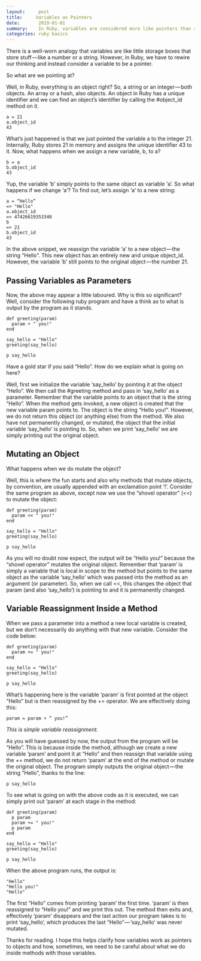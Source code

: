 ```yaml
---
layout:     post
title:     Variables as Pointers 
date:       2019-01-01
summary:    In Ruby, variables are considered more like pointers than storage boxes.
categories: ruby basics
---
```


There is a well-worn analogy that variables are like little storage boxes that store stuff — like a number or a string. However, in Ruby, we have to rewire our thinking and instead consider a variable to be a pointer.

So what are we pointing at?

Well, in Ruby, everything is an object right? So, a string or an integer — both objects. An array or a hash, also objects. An object in Ruby has a unique identifier and we can find an object’s identifier by calling the #object_id method on it.

```
a = 21
a.object_id
43
```

What’s just happened is that we just pointed the variable a to the integer 21. Internally, Ruby stores 21 in memory and assigns the unique identifier 43 to it. Now, what happens when we assign a new variable, b, to a?

```
b = a
b.object_id
43
```

Yup, the variable ‘b’ simply points to the same object as variable ‘a’. So what happens if we change ‘a’? To find out, let’s assign ‘a’ to a new string:

```
a = “Hello”
=> "Hello"
a.object_id
=> 47426619353340
b
=> 21
b.object_id
43
```

In the above snippet, we reassign the variable ‘a’ to a new object — the string “Hello”. This new object has an entirely new and unique object_id. However, the variable ‘b’ still points to the original object — the number 21.

## Passing Variables as Parameters

Now, the above may appear a little laboured. Why is this so significant? Well, consider the following ruby program and have a think as to what is output by the program as it stands.

```
def greeting(param)
  param + " you!"
end

say_hello = "Hello"
greeting(say_hello)

p say_hello
```

Have a gold star if you said “Hello”. How do we explain what is going on here?

Well, first we initialize the variable ‘say_hello’ by pointing it at the object “Hello”. We then call the #greeting method and pass in ‘say_hello’ as a parameter. Remember that the variable points to an object that is the string “Hello”. When the method gets invoked, a new object is created that the new variable param points to. The object is the string “Hello you!”. However, we do not return this object (or anything else) from the method. We also have not permanently changed, or mutated, the object that the initial variable ‘say_hello’ is pointing to. So, when we print ‘say_hello’ we are simply printing out the original object.

## Mutating an Object

What happens when we do mutate the object?

Well, this is where the fun starts and also why methods that mutate objects, by convention, are usually appended with an exclamation point ‘!’. Consider the same program as above, except now we use the “shovel operator” (<<) to mutate the object:

```
def greeting(param)
  param << " you!"
end

say_hello = "Hello"
greeting(say_hello)

p say_hello
```

As you will no doubt now expect, the output will be “Hello you!” because the “shovel operator” mutates the original object. Remember that ‘param’ is simply a variable that is local in scope to the method but points to the same object as the variable ‘say_hello’ which was passed into the method as an argument (or parameter). So, when we call <<, this changes the object that param (and also ‘say_hello’) is pointing to and it is permanently changed.

## Variable Reassignment Inside a Method

When we pass a parameter into a method a new local variable is created, but we don’t necessarily do anything with that new variable. Consider the code below:

```
def greeting(param)
  param += " you!"
end

say_hello = "Hello"
greeting(say_hello)

p say_hello
```

What’s happening here is the variable ‘param’ is first pointed at the object “Hello” but is then reassigned by the += operator. We are effectively doing this:

```
param = param + “ you!”
```

_This is simple variable reassignment._

As you will have guessed by now, the output from the program will be “Hello”. This is because inside the method, although we create a new variable ‘param’ and point it at “Hello” and then reassign that variable using the += method, we do not return ‘param’ at the end of the method or mutate the original object. The program simply outputs the original object — the string “Hello”, thanks to the line:

```
p say_hello
```

To see what is going on with the above code as it is executed, we can simply print out ‘param’ at each stage in the method:

```
def greeting(param)
  p param
  param += " you!"
  p param
end

say_hello = "Hello"
greeting(say_hello)

p say_hello
```

When the above program runs, the output is:

```
"Hello"
"Hello you!"
"Hello"
```

The first “Hello” comes from printing ‘param’ the first time. ‘param’ is then reassigned to “Hello you!” and we print this out. The method then exits and, effectively ‘param’ disappears and the last action our program takes is to print ‘say_hello’, which produces the last “Hello” — ‘say_hello’ was never mutated.

Thanks for reading. I hope this helps clarify how variables work as pointers to objects and how, sometimes, we need to be careful about what we do inside methods with those variables.




